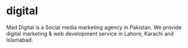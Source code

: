 # digital
Mad Digital is a Social media marketing agency in Pakistan. We provide digital marketing &amp; web development service in Lahore, Karachi and Islamabad.

